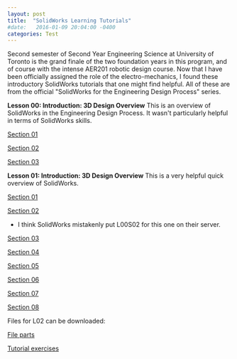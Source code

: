 ```yaml
---
layout: post
title:  "SolidWorks Learning Tutorials"
#date:   2016-01-09 20:04:00 -0400
categories: Test
---
```

Second semester of Second Year Engineering Science at University of Toronto is the grand finale of the two foundation years in this program, and of course with the intense AER201 robotic design course. Now that I have been officially assigned the role of the electro-mechanics, I found these introductory SolidWorks tutorials that one might find helpful. All of these are from the official "SolidWorks for the Engineering Design Process" series.

<b>Lesson 00: Introduction: 3D Design Overview</b>
This is an overview of SolidWorks in the Engineering Design Process. It wasn't particularly helpful in terms of SolidWorks skills.

[Section 01](http://solid.hts.vidavee.com/vidad/tribeca.vidavee.com/solidworks/solidworks/98CE0FCCE5C7327300CA9401E92ABE80.mp4)

[Section 02](http://solid.hts.vidavee.com/vidad/tribeca.vidavee.com/solidworks/solidworks/18A39B985BB27DD96879703043750B0D.mp4)

[Section 03](http://solid.hts.vidavee.com/vidad/tribeca.vidavee.com/solidworks/solidworks/34BBD208943E818A9342B7AC26BF315C.mp4)

<b>Lesson 01: Introduction: 3D Design Overview</b>
This is a very helpful quick overview of SolidWorks.

[Section 01](http://solid.hts.vidavee.com/vidad/tribeca.vidavee.com/solidworks/solidworks/70A1778B4DB32666C8E44D2409818821.mp4)

[Section 02](http://solid.hts.vidavee.com/vidad/tribeca.vidavee.com/solidworks/solidworks/968757B0293748EDF97DFBE365B6E99C.mp4)
* I think SolidWorks mistakenly put L00S02 for this one on their server.

[Section 03](http://solid.hts.vidavee.com/vidad/tribeca.vidavee.com/solidworks/solidworks/5168457D4BE00CDF7FA0A06250DFF0E6.mp4)

[Section 04](http://solid.hts.vidavee.com/vidad/tribeca.vidavee.com/solidworks/solidworks/D41FACFB28F38FE9D02D4A0B7A2F4BA0.mp4)

[Section 05](http://solid.hts.vidavee.com/vidad/tribeca.vidavee.com/solidworks/solidworks/6C061A52B33C114762176D2D045592F2.mp4)

[Section 06](http://solid.hts.vidavee.com/vidad/tribeca.vidavee.com/solidworks/solidworks/B3D6FB2AAF92C0BE4FC49F9AC05E9E69.mp4)

[Section 07](http://solid.hts.vidavee.com/vidad/tribeca.vidavee.com/solidworks/solidworks/F92130EB655037868AB8C5A9FE071A2A.mp4)

[Section 08](http://solid.hts.vidavee.com/vidad/tribeca.vidavee.com/solidworks/solidworks/5B6A0A989A7C30D665578C180942C764.mp4)

Files for L02 can be downloaded:

[File parts](https://www.solidworks.com/sw/docs/LessonOne_Parts_Parts.zip)

[Tutorial exercises](https://www.solidworks.com/sw/docs/LessonOne_Parts_Exercises.zip)
